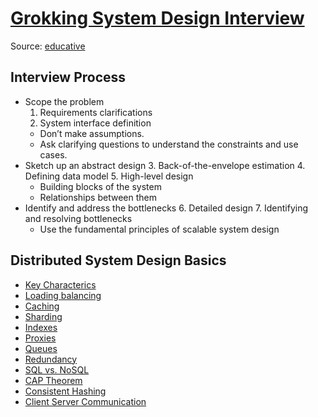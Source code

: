 [Grokking System Design Interview](https://www.educative.io/collection/5668639101419520/5649050225344512)
====
Source: [educative](www.educative.io)

## Interview Process
- Scope the problem
  1. Requirements clarifications
  2. System interface definition
  - Don’t make assumptions.
  - Ask clarifying questions to understand the constraints and use cases.
- Sketch up an abstract design
  3. Back-of-the-envelope estimation
  4. Defining data model
  5. High-level design
  - Building blocks of the system
  - Relationships between them
- Identify and address the bottlenecks
  6. Detailed design
  7. Identifying and resolving bottlenecks
  - Use the fundamental principles of scalable system design

## Distributed System Design Basics
- [Key Characterics](key-characteristics.md)
- [Loading balancing](load-balancing.md)
- [Caching](caching.md)
- [Sharding](sharding.md)
- [Indexes](indexes.md)
- [Proxies](proxies.md)
- [Queues](queues.md)
- [Redundancy](redundancy.md)
- [SQL vs. NoSQL](sql-vs-nosql.md)
- [CAP Theorem](cap-theorem.md)
- [Consistent Hashing](consistent-hashing.md)
- [Client Server Communication](client-server-communication.md)
